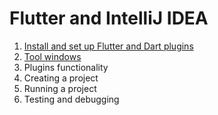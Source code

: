 # Flutter and IntelliJ IDEA

1. [Install and set up Flutter and Dart plugins](https://github.com/straw-wave/draft/blob/master/content/install-and-set-up-plugins.md "")
2. [Tool windows](https://github.com/straw-wave/draft/blob/master/content/tool-windows.md "")
3. Plugins functionality
4. Creating a project
5. Running a project
6. Testing and debugging

